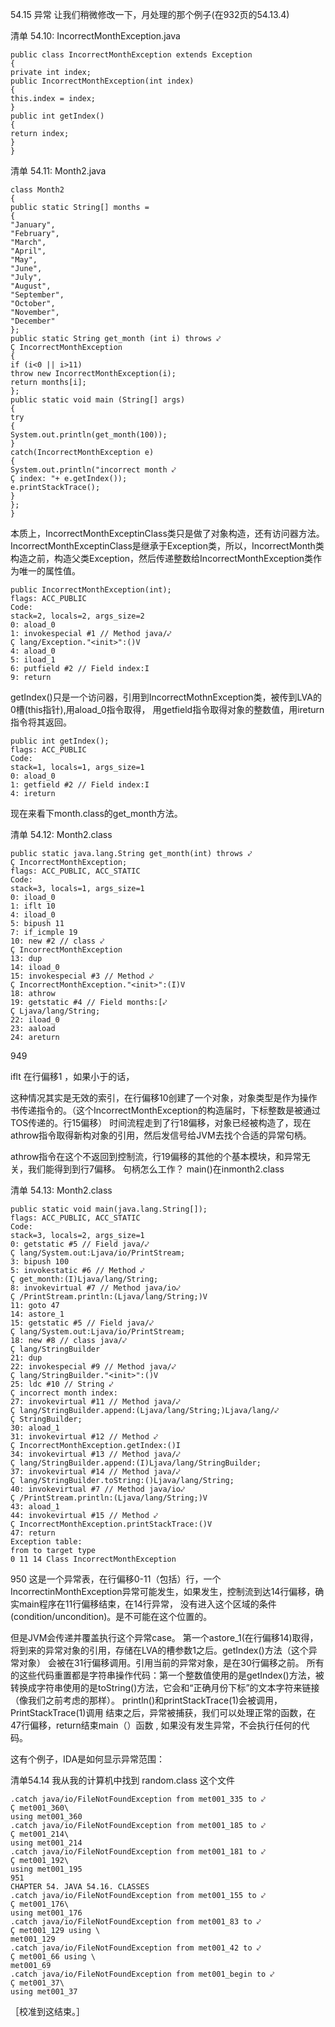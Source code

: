 54.15 异常
让我们稍微修改一下，月处理的那个例子(在932页的54.13.4)

清单 54.10: IncorrectMonthException.java
    
    public class IncorrectMonthException extends Exception
    {
    private int index;
    public IncorrectMonthException(int index)
    {
    this.index = index;
    }
    public int getIndex()
    {
    return index;
    }
    }

清单 54.11: Month2.java


    class Month2
    {
    public static String[] months =
    {
    "January",
    "February",
    "March",
    "April",
    "May",
    "June",
    "July",
    "August",
    "September",
    "October",
    "November",
    "December"
    };
    public static String get_month (int i) throws ⤦
    Ç IncorrectMonthException
    {
    if (i<0 || i>11)
    throw new IncorrectMonthException(i);
    return months[i];
    };
    public static void main (String[] args)
    {
    try
    {
    System.out.println(get_month(100));
    }
    catch(IncorrectMonthException e)
    {
    System.out.println("incorrect month ⤦
    Ç index: "+ e.getIndex());
    e.printStackTrace();
    }
    };
    }
    

本质上，IncorrectMonthExceptinClass类只是做了对象构造，还有访问器方法。
IncorrectMonthExceptinClass是继承于Exception类，所以，IncorrectMonth类构造之前，构造父类Exception，然后传递整数给IncorrectMonthException类作为唯一的属性值。


    public IncorrectMonthException(int);
    flags: ACC_PUBLIC
    Code:
    stack=2, locals=2, args_size=2
    0: aload_0
    1: invokespecial #1 // Method java/⤦
    Ç lang/Exception."<init>":()V
    4: aload_0
    5: iload_1
    6: putfield #2 // Field index:I
    9: return

getIndex()只是一个访问器，引用到IncorrectMothnException类，被传到LVA的0槽(this指针),用aload_0指令取得， 用getfield指令取得对象的整数值，用ireturn指令将其返回。

    public int getIndex();
    flags: ACC_PUBLIC
    Code:
    stack=1, locals=1, args_size=1
    0: aload_0
    1: getfield #2 // Field index:I
    4: ireturn

现在来看下month.class的get_month方法。

清单 54.12: Month2.class
    
    public static java.lang.String get_month(int) throws ⤦
    Ç IncorrectMonthException;
    flags: ACC_PUBLIC, ACC_STATIC
    Code:
    stack=3, locals=1, args_size=1
    0: iload_0
    1: iflt 10
    4: iload_0
    5: bipush 11
    7: if_icmple 19
    10: new #2 // class ⤦
    Ç IncorrectMonthException
    13: dup
    14: iload_0
    15: invokespecial #3 // Method ⤦
    Ç IncorrectMonthException."<init>":(I)V
    18: athrow
    19: getstatic #4 // Field months:[⤦
    Ç Ljava/lang/String;
    22: iload_0
    23: aaload
    24: areturn

949

iflt 在行偏移1 ，如果小于的话，

这种情况其实是无效的索引，在行偏移10创建了一个对象，对象类型是作为操作书传递指令的。（这个IncorrectMonthException的构造届时，下标整数是被通过TOS传递的。行15偏移）
时间流程走到了行18偏移，对象已经被构造了，现在athrow指令取得新构对象的引用，然后发信号给JVM去找个合适的异常句柄。

athrow指令在这个不返回到控制流，行19偏移的其他的个基本模块，和异常无关，我们能得到到行7偏移。
句柄怎么工作？ main()在inmonth2.class

清单 54.13: Month2.class

    public static void main(java.lang.String[]);
    flags: ACC_PUBLIC, ACC_STATIC
    Code:
    stack=3, locals=2, args_size=1
    0: getstatic #5 // Field java/⤦
    Ç lang/System.out:Ljava/io/PrintStream;
    3: bipush 100
    5: invokestatic #6 // Method ⤦
    Ç get_month:(I)Ljava/lang/String;
    8: invokevirtual #7 // Method java/io⤦
    Ç /PrintStream.println:(Ljava/lang/String;)V
    11: goto 47
    14: astore_1
    15: getstatic #5 // Field java/⤦
    Ç lang/System.out:Ljava/io/PrintStream;
    18: new #8 // class java/⤦
    Ç lang/StringBuilder
    21: dup
    22: invokespecial #9 // Method java/⤦
    Ç lang/StringBuilder."<init>":()V
    25: ldc #10 // String ⤦
    Ç incorrect month index:
    27: invokevirtual #11 // Method java/⤦
    Ç lang/StringBuilder.append:(Ljava/lang/String;)Ljava/lang/⤦
    Ç StringBuilder;
    30: aload_1
    31: invokevirtual #12 // Method ⤦
    Ç IncorrectMonthException.getIndex:()I
    34: invokevirtual #13 // Method java/⤦
    Ç lang/StringBuilder.append:(I)Ljava/lang/StringBuilder;
    37: invokevirtual #14 // Method java/⤦
    Ç lang/StringBuilder.toString:()Ljava/lang/String;
    40: invokevirtual #7 // Method java/io⤦
    Ç /PrintStream.println:(Ljava/lang/String;)V
    43: aload_1
    44: invokevirtual #15 // Method ⤦
    Ç IncorrectMonthException.printStackTrace:()V
    47: return
    Exception table:
    from to target type
    0 11 14 Class IncorrectMonthException




950
这是一个异常表，在行偏移0-11（包括）行，一个IncorrectinMonthException异常可能发生，如果发生，控制流到达14行偏移，确实main程序在11行偏移结束，在14行异常，
没有进入这个区域的条件(condition/uncondition)。是不可能在这个位置的。


但是JVM会传递并覆盖执行这个异常case。
第一个astore_1(在行偏移14)取得，将到来的异常对象的引用，存储在LVA的槽参数1之后。getIndex()方法（这个异常对象）
会被在31行偏移调用。引用当前的异常对象，是在30行偏移之前。
所有的这些代码重置都是字符串操作代码：第一个整数值使用的是getIndex()方法，被转换成字符串使用的是toString()方法，它会和“正确月份下标”的文本字符来链接（像我们之前考虑的那样）。
println()和printStackTrace(1)会被调用，PrintStackTrace(1)调用
结束之后，异常被捕获，我们可以处理正常的函数，在47行偏移，return结束main（）函数 , 如果没有发生异常，不会执行任何的代码。


这有个例子，IDA是如何显示异常范围：

清单54.14 
我从我的计算机中找到 random.class 这个文件

    
    .catch java/io/FileNotFoundException from met001_335 to ⤦
    Ç met001_360\
    using met001_360
    .catch java/io/FileNotFoundException from met001_185 to ⤦
    Ç met001_214\
    using met001_214
    .catch java/io/FileNotFoundException from met001_181 to ⤦
    Ç met001_192\
    using met001_195
    951
    CHAPTER 54. JAVA 54.16. CLASSES
    .catch java/io/FileNotFoundException from met001_155 to ⤦
    Ç met001_176\
    using met001_176
    .catch java/io/FileNotFoundException from met001_83 to ⤦
    Ç met001_129 using \
    met001_129
    .catch java/io/FileNotFoundException from met001_42 to ⤦
    Ç met001_66 using \
    met001_69
    .catch java/io/FileNotFoundException from met001_begin to ⤦
    Ç met001_37\
    using met001_37


［校准到这结束。］



